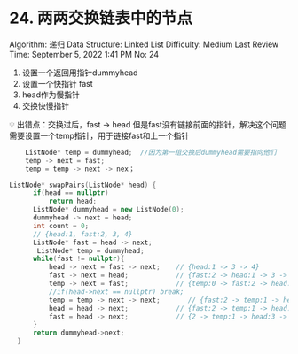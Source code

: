 # 24. 两两交换链表中的节点

Algorithm: 递归
Data Structure: Linked List
Difficulty: Medium
Last Review Time: September 5, 2022 1:41 PM
No: 24

1. 设置一个返回用指针dummyhead
2. 设置一个快指针 fast
3. head作为慢指针
4. 交换快慢指针 

<aside>
💡 出错点：交换过后，fast → head 但是fast没有链接前面的指针，解决这个问题需要设置一个temp指针，用于链接fast和上一个指针

```cpp
	ListNode* temp = dummyhead;  //因为第一组交换后dummyhead需要指向他们
	temp -> next = fast;
	temp = temp -> next -> nex；
```

</aside>

```cpp
ListNode* swapPairs(ListNode* head) {
      if(head == nullptr)
          return head;
      ListNode* dummyhead = new ListNode(0);
      dummyhead -> next = head;
      int count = 0;
      // {head:1, fast:2, 3, 4}
      ListNode* fast = head -> next;
       ListNode* temp = dummyhead;
      while(fast != nullptr){
          head -> next = fast -> next;    // {head:1 -> 3 -> 4}
          fast -> next = head;            // {fast:2 -> head:1 -> 3 -> 4}
          temp -> next = fast;            // {temp:0 -> fast:2 -> head:1 -> 3 -> 4}
          //if(head->next == nullptr) break;
          temp = temp -> next -> next;       // {fast:2 -> temp:1 -> head:3 -> 4}
          head = head -> next;            // {fast:2 -> temp:1 -> head:3 -> 4}
          fast = head -> next;            // {2 -> temp:1 -> head:3 -> fast:4}
      }
      return dummyhead->next;
  }
```